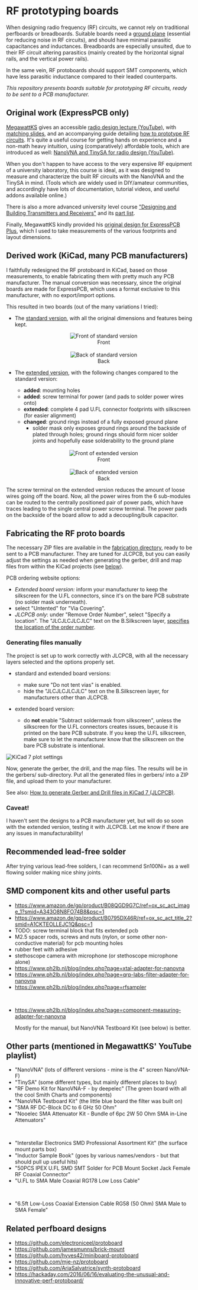 # RF prototyping boards

When designing radio frequency (RF) circuits, we cannot rely on traditional perfboards or breadboards. Suitable boards need a [ground plane](https://en.wikipedia.org/wiki/Ground_plane#Printed_circuit_boards)  (essential for reducing noise in RF circuits), and should have minimal parasitic capacitances and inductances. Breadboards are especially unsuited, due to their RF circuit altering parasitics (mainly created by the horizontal signal rails, and the vertical power rails).

In the same vein, RF protoboards should support SMT components, which have less parasitic inductance compared to their leaded counterparts.

*This repository presents boards suitable for prototyping RF circuits, ready to be sent to a PCB manufacturer.*

## Original work (ExpressPCB only)

[MegawattKS](https://www.youtube.com/@MegawattKS) gives an accessible [radio design lecture (YouTube)](https://www.youtube.com/watch?v=r_p7AHsSOdw&list=PL9Ox3wpnB0kqekAyz6blg4YdvoEMoJNJY), with [matching slides](https://ecefiles.org/radio-design-101-slides/), and an accompanying guide detailing [how to prototype RF circuits](https://ecefiles.org/rf-circuit-prototyping/).
It's quite a useful course for getting hands on experience and a non-math heavy intuition, using (comparatively) affordable tools, which are introduced as well: [NanoVNA and TinySA for radio design (YouTube)](https://www.youtube.com/watch?v=B7DFOq9rM_M&list=PL9Ox3wpnB0koBGofotI4xS8R0ct0FeYfv).

When you don't happen to have access to the very expensive RF equipment of a university laboratory, this course is ideal, as it was designed to measure and characterize the built RF circuits with the NanoVNA and the TinySA in mind. (Tools which are widely used in DIY/amateur communities, and accordingly have lots of documentation, tutorial videos, and useful addons available online.)

There is also a more advanced university level course ["Designing and Building Transmitters and Receivers"](https://ecefiles.org/rf-circuits-course-notes/) and its [part list](https://ecefiles.org/wp-content/uploads/2023/01/000b_ECE662_PartsList_F19.pdf).

Finally, MegawattKS kindly provided his [original design for ExpressPCB Plus](/original/RFprotoboard_Rev2_17nov22.rrb), which I used to take measurements of the various footprints and layout dimensions.

## Derived work (KiCad, many PCB manufacturers)

I faithfully redesigned the RF protoboard in KiCad, based on those measurements, to enable fabricating them with pretty much any PCB manufacturer.
The manual conversion was necessary, since the original boards are made for ExpressPCB, which uses a format exclusive to this manufacturer, with no export/import options. 

This resulted in two boards (out of the many variations I tried):

- The [standard version](/RF_ProtoBoard), with all the original dimensions and features being kept.

  <div align="center">
    <img src="/images/RF_ProtoBoard_Front.png?raw=true" alt="Front of standard version" title="Front of standard version"/>
    <div>Front</div>    
  </div>

  <br/>

  <div align="center">
    <img src="/images/RF_ProtoBoard_Back.png?raw=true" alt="Back of standard version" title="Back of standard version"/>
    <div>Back</div>
  </div>

- The [extended version](/RF_ProtoBoard_Extended), with the following changes compared to the standard version:
  - **added**: mounting holes
  - **added**: screw terminal for power (and pads to solder power wires onto)
  - **extended**: complete 4 pad U.FL connector footprints with silkscreen (for easier alignment)
  - **changed**: ground rings instead of a fully exposed ground plane
    - solder mask only exposes ground rings around the backside of plated through holes; ground rings should form nicer solder joints and hopefully ease solderability to the ground plane

  <br/>
  
  <div align="center">
    <img src="/images/RF_ProtoBoard_Extended_Front.png?raw=true" alt="Front of extended version" title="Front of extended version"/>
    <div>Front</div>    
  </div>

  <br/>

  <div align="center">
    <img src="/images/RF_ProtoBoard_Extended_Back.png?raw=true" alt="Back of extended version" title="Back of extended version"/>
    <div>Back</div>
  </div>
  
The screw terminal on the extended version reduces the amount of loose wires going off the board. Now, all the power wires from the 6 sub-modules can be routed to the centrally positioned pair of power pads, which have traces leading to the single central power screw terminal. The power pads on the backside of the board allow to add a decoupling/bulk capacitor.

## Fabricating the RF proto boards

The necessary ZIP files are available in the [fabrication directory](fabrication/), ready to be sent to a PCB manufacturer.
They are tuned for JLCPCB, but you can easily adjust the settings as needed when generating the gerber, drill and map files from within the KiCad projects (see [below](#generating-files-manually)).

PCB ordering website options:
- *Extended board version:* inform your manufacturer to keep the silkscreen for the U.FL connectors, since it's on the bare PCB substrate (no solder mask underneath).
- select "Untented" for "Via Covering".
- *JLCPCB only*: under "Remove Order Number", select "Specify a location". The "JLCJLCJLCJLC" text on the B.Silkscreen layer, [specifies the location of the order number](https://jlcpcb.com/help/article/50-How-to-remove-order-number-from-your-PCB).

### Generating files manually

The project is set up to work correctly with JLCPCB, with all the necessary layers selected and the options properly set.

- standard and extended board versions:
  - make sure "Do not tent vias" is enabled.
  - hide the "JLCJLCJLCJLC" text on the B.Silkscreen layer, for manufacturers other than JLCPCB.

- extended board version:
  - do **not** enable "Subtract soldermask from silkscreen", unless the silkscreen for the U.FL connectors creates issues, because it is printed on the bare PCB substrate. If you keep the U.FL silkscreen, make sure to let the manufacturer know that the silkscreen on the bare PCB substrate is intentional.

![KiCad 7 plot settings](images/PlotSettings.png)

Now, generate the gerber, the drill, and the map files. The results will be in the gerbers/ sub-directory. Put all the generated files in gerbers/ into a ZIP file, and upload them to your manufacturer.

See also: [How to generate Gerber and Drill files in KiCad 7 (JLCPCB)](https://jlcpcb.com/help/article/362-how-to-generate-gerber-and-drill-files-in-kicad-7).

### Caveat!

I haven't sent the designs to a PCB manufacturer yet, but will do so soon with the extended version, testing it with JLCPCB. Let me know if there are any issues in manufacturability!

## Recommended lead-free solder

After trying various lead-free solders, I can recommend Sn100Ni+ as a well flowing solder making nice shiny joints.

## SMD component kits and other useful parts

- https://www.amazon.de/gp/product/B08QGD9G7C/ref=ox_sc_act_image_1?smid=A343O8N8FO74B8&psc=1
- https://www.amazon.de/gp/product/B0795DX46R/ref=ox_sc_act_title_2?smid=A1CKTEOLLEJC1Q&psc=1
- TODO: screw terminal block that fits extended pcb
- M2.5 spacer rods, screws and nuts (nylon, or some other non-conductive material) for pcb mounting holes
- rubber feet with adhesive
- stethoscope camera with microphone (or stethoscope  microphone alone)
- https://www.ph2lb.nl/blog/index.php?page=xtal-adapter-for-nanovna
- https://www.ph2lb.nl/blog/index.php?page=qrp-labs-filter-adapter-for-nanovna
- https://www.ph2lb.nl/blog/index.php?page=rfsampler
<br/>

- https://www.ph2lb.nl/blog/index.php?page=component-measuring-adapter-for-nanovna
  
  Mostly for the manual, but NanoVNA Testboard Kit (see below) is better.

## Other parts (mentioned in MegawattKS' YouTube playlist)

- "NanoVNA" (lots of different versions - mine is the 4" screen NanoVNA-F)
- "TinySA" (some different types, but mainly different places to buy)
- "RF Demo Kit for NanoVNA-F - by deepelec" (The green board with all the cool Smith Charts and components)
- "NanoVNA Testboard Kit" (the little blue board the filter was built on)
- "SMA RF DC-Block DC to 6 GHz 50 Ohm"
- "Nooelec SMA Attenuator Kit - Bundle of 6pc 2W 50 Ohm SMA in-Line Attenuators"

<br/>

- "Interstellar Electronics SMD Professional Assortment Kit" (the surface mount parts box)
- "Inductor Sample Book" (goes by various names/vendors - but that should pull up useful hits)
- "50PCS IPEX U.FL SMD SMT Solder for PCB Mount Socket Jack Female RF Coaxial Connector"
- "U.FL to SMA Male Coaxial RG178 Low Loss Cable"

<br/>

- "6.5ft Low-Loss Coaxial Extension Cable RG58 (50 Ohm) SMA Male to SMA Female"

## Related perfboard designs

- https://github.com/electroniceel/protoboard
- https://github.com/jamesmunns/brick-mount
- https://github.com/hyves42/miniboard-protoboard
- https://github.com/mje-nz/protoboard
- https://github.com/AriaSalvatrice/synth-protoboard
- https://hackaday.com/2016/06/16/evaluating-the-unusual-and-innovative-perf-protoboard/
